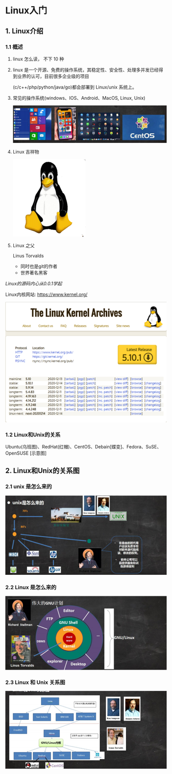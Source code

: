 # Linux入门

## 1. Linux介绍

### 1.1 概述

1. linux 怎么读， 不下 10 种 

2. linux 是一个开源、免费的操作系统，其稳定性、安全性、处理多并发已经得到业界的认可，目前很多企业级的项目 

   (c/c++/php/python/java/go)都会部署到 Linux/unix 系统上。

3. 常见的操作系统(windows、IOS、Android、MacOS, Linux, Unix)

   ![image-20201215113106988](assets/image-20201215113106988.png)

4. Linux 吉祥物

   ![image-20201215113235917](assets/image-20201215113235917.png)

5. Linux 之父

   Linus Torvalds

   - 同时也是git的作者
   - 世界著名黑客

*Linux的源码内心从0.0.1学起*

Linux内核网站: https://www.kernel.org/

![image-20201215115227618](assets/image-20201215115227618.png)

### 1.2 Linux和Unix的关系

Ubuntu(乌班图)、RedHat(红帽)、CentOS、Debain[蝶变]、Fedora、SuSE、OpenSUSE [示意图]









## 2. Linux和Unix的关系图

### 2.1 unix 是怎么来的 

![image-20201215113456239](assets/image-20201215113456239.png)

### 2.2 Linux 是怎么来的

![image-20201215113517070](assets/image-20201215113517070.png)



### 2.3 Linux 和 Unix 关系图

![image-20201215113536603](assets/image-20201215113536603.png)







